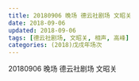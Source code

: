 ```yaml
---
title: 20180906 晚场 德云社剧场 文昭关
date: 2018-09-06
updated: 2018-09-06
tags: [德云社剧场, 文昭关, 相声, 高峰]
categories: (2018)戊戌年场次 
---
```

20180906 晚场 德云社剧场 文昭关

